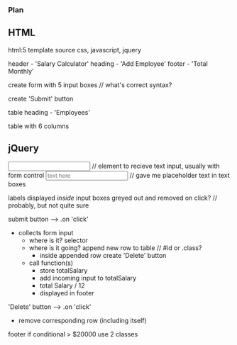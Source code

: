 ### Plan ###


## HTML ##

html:5 template
source css, javascript, jquery

header - 'Salary Calculator'
heading - 'Add Employee'
footer - 'Total Monthly'

create form with 5 input boxes  // what's correct syntax?  

create 'Submit' button

table heading - 'Employees'

table with 6 columns

## jQuery ##

<input> // element to recieve text input, usually with form control
<input placeholder="text here"> // gave me placeholder text in text boxes

labels displayed *inside* input boxes
  greyed out and removed on click? // probably, but not quite sure

submit button --> .on 'click'
  - collects form input
    - where is it? selector
    - where is it going? append new row to table // #id or .class?
      - inside appended row create 'Delete' button
    - call function(s)
      - store totalSalary
      - add incoming input to totalSalary
      - total Salary / 12
      - displayed in footer

'Delete' button --> .on 'click'
  - remove corresponding row (including itself)

footer
if conditional > $20000
use 2 classes 

  